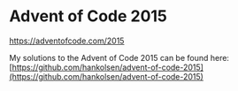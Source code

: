 # Advent of Code 2015

https://adventofcode.com/2015

My solutions to the Advent of Code 2015 can be found here: [https://github.com/hankolsen/advent-of-code-2015](https://github.com/hankolsen/advent-of-code-2015)

